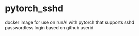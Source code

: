 # pytorch_sshd
docker image for use on runAI with pytorch that supports sshd passwordless login based on github userid
